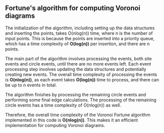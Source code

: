 ## Fortune's algorithm for computing Voronoi diagrams

The initialization of the algorithm, including setting up the data structures and 
inserting the points, takes O(nlog(n)) time, where n is the number of input points.
This is because the points are inserted into a priority queue, which has a time complexity
of **O(log(n))** per insertion, and there are n points.


The main part of the algorithm involves processing the events, both site events and circle events, 
until there are no more events left. Each event processing step involves updating the data 
structures and potentially creating new events.  The overall time complexity of processing 
the events is **O(nlog(n))**, as each event takes **O(log(n))** time to process, 
and there can be up to n events in total.


The algorithm finishes by processing the remaining circle events and performing some final edge calculations.
The processing of the remaining circle events has a time complexity of O(nlog(n)) as well.


Therefore, the overall time complexity of the Voronoi Fortune algorithm 
implemented in this code is **O(nlog(n))**. 
This makes it an efficient implementation for computing Voronoi diagrams.
